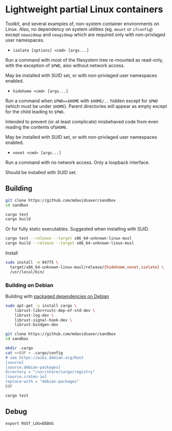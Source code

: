 Lightweight partial Linux containers
====================================

Toolkit, and several examples of, non-system container environments on Linux.
Also, no dependency on system utilities (eg. `mount` or `ifconfig`) except
`newuidmap` and `newgidmap` which are required only with non-privlaged user namespaces.

* `isolate [options] <cmd> [args...]`

Run a command with most of the filesystem tree re-mounted as read-only,
with the exception of `$PWD`, also without network access.

May be installed with SUID set, or with non-privlaged user namespaces enabled.

* `hidehome <cmd> [args...]`

Run a command when `$PWD==$HOME` with `$HOME/..` hidden except for `$PWD`
(which must be under `$HOME`).
Parent directories will appear as empty except for the child leading to `$PWD`.

Intended to prevent (or at least complicate) misbehaved code from even
reading the contents of`$HOME`.

May be installed with SUID set, or with non-privlaged user namespaces enabled.

* `nonet <cmd> [args...]`

Run a command with no network access.  Only a loopback interface.

Should be installed with SUID set.

## Building

```sh
git clone https://github.com/mdavidsaver/sandbox
cd sandbox
```

```sh
cargo test
cargo build
```

Or for fully static executables.
Suggested when installing with SUID.

```sh
cargo test --release --target x86_64-unknown-linux-musl
cargo build --release --target x86_64-unknown-linux-musl
```

Install

```sh
sudo install -m 04775 \
  target/x86_64-unknown-linux-musl/release/{hidehome,nonet,isolate} \
  /usr/local/bin/
```

### Building on Debian

Building with [packaged dependencies on Debian](https://wiki.debian.org/Rust)

```sh
sudo apt-get -y install cargo \
    librust-libc+rustc-dep-of-std-dev \
    librust-log-dev \
    librust-signal-hook-dev \
    librust-bindgen-dev

git clone https://github.com/mdavidsaver/sandbox
cd sandbox

mkdir .cargo
cat <<EOF > .cargo/config
# see https://wiki.debian.org/Rust
[source]
[source.debian-packages]
directory = "/usr/share/cargo/registry"
[source.crates-io]
replace-with = "debian-packages"
EOF

cargo test
```

## Debug

```
export RUST_LOG=DEBUG
```

